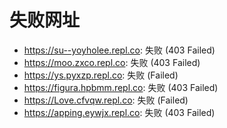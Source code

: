 # 失败网址
- https://su--yoyholee.repl.co: 失败 (403
Failed)
- https://moo.zxco.repl.co: 失败 (403
Failed)
- https://ys.pyxzp.repl.co: 失败 (Failed)
- https://figura.hpbmm.repl.co: 失败 (403
Failed)
- https://Love.cfvqw.repl.co: 失败 (Failed)
- https://apping.eywjx.repl.co: 失败 (403
Failed)
